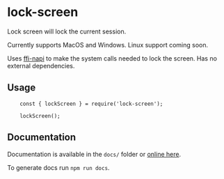 # lock-screen

Lock screen will lock the current session.

Currently supports MacOS and Windows. Linux support coming soon.

Uses [ffi-napi](https://npmjs.com/ffi-napi) to make the system calls needed to lock the screen. Has no external dependencies.

## Usage 

```
    const { lockScreen } = require('lock-screen');
    
    lockScreen();
```

## Documentation

Documentation is available in the `docs/` folder or [online here](https://node-lock-screen.docs.zacharyboyd.nyc).

To generate docs run `npm run docs`.
